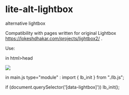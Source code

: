 # lite-alt-lightbox
alternative lightbox

Compatibility with pages written for original Lightbox https://lokeshdhakar.com/projects/lightbox2/ .

Use:

in html>head
  <link rel="stylesheet" href="../lb_style.css">
  
<a href="../imgR/3.jpg" data-lightbox="imgR" data-title=""><img src="../imgR/3-200.jpg"></a>

in main.js type="module" :
  import { lb_init } from "./lb.js";
  
  if (document.querySelector('[data-lightbox]')) lb_init();
